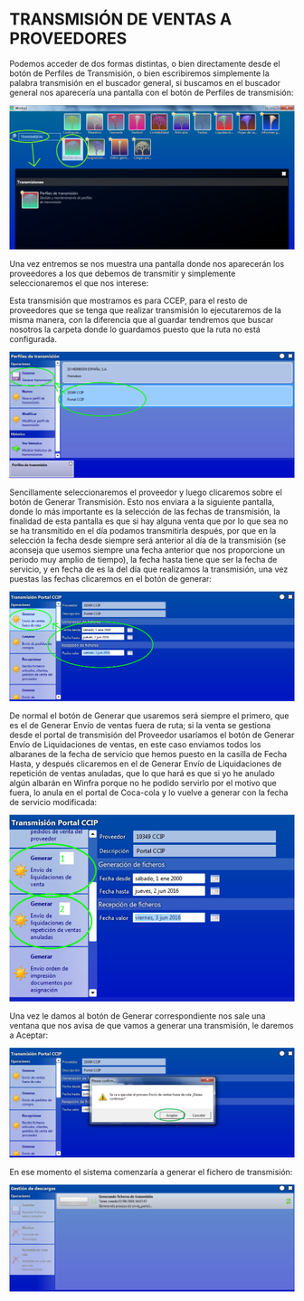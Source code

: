 
# TRANSMISIÓN DE VENTAS A PROVEEDORES

Podemos acceder de dos formas distintas, o bien directamente desde el botón de Perfiles de Transmisión, o bien escribiremos simplemente la palabra transmisión en el buscador general, si buscamos en el buscador general nos aparecería una pantalla con el botón de Perfiles de transmisión:

![](transmision_ventas_proveedores.png)

Una vez entremos se nos muestra una pantalla donde nos aparecerán los proveedores a los que debemos de transmitir y simplemente seleccionaremos el que nos interese:

Esta transmisión que mostramos es para CCEP, para el resto de proveedores que se tenga que realizar transmisión lo ejecutaremos de la misma manera, con la diferencia que al guardar tendremos que buscar nosotros la carpeta donde lo guardamos puesto que la ruta no está configurada.

![](transmision_ventas_proveedores_1.png)

Sencillamente seleccionaremos el proveedor y luego clicaremos sobre el botón de Generar Transmisión.
Esto nos enviara a la siguiente pantalla, donde lo más importante es la selección de las fechas de transmisión, la finalidad de esta pantalla es que si hay alguna venta que por lo que sea no se ha transmitido en el día podamos transmitirla después, por que en la selección  la fecha desde siempre será anterior al día de la transmisión (se aconseja que usemos siempre una fecha anterior que nos proporcione un periodo muy amplio de tiempo), la fecha hasta tiene que ser la fecha de servicio, y en fecha de es la del día que realizamos la transmisión, una vez puestas las fechas clicaremos en el botón de generar:

![](transmision_ventas_proveedores_2.png)

De normal el botón de Generar que usaremos será siempre el primero, que es el de Generar Envío de ventas fuera de ruta; si la venta se gestiona desde el portal de transmisión del Proveedor usaríamos el botón de Generar Envío de Liquidaciones de ventas, en este caso enviamos todos los albaranes de la fecha de servicio que hemos puesto en la casilla de Fecha Hasta, y después clicaremos en el de Generar Envío de Liquidaciones de repetición de ventas anuladas, que lo que hará es que si yo he anulado algún albarán en Winfra porque no he podido servirlo por el motivo que fuera, lo anula en el portal de Coca-cola y lo vuelve a generar con la fecha de servicio modificada:

![](transmision_ventas_proveedores_3.png)

Una vez le damos al botón de Generar correspondiente nos sale una ventana que nos avisa de que vamos a generar una transmisión, le daremos a Aceptar:

![](transmision_ventas_proveedores_4.png)

En ese momento el sistema comenzaría a generar el fichero de transmisión:

![](transmision_ventas_proveedores_5.png)
